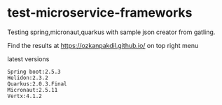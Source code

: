 # test-microservice-frameworks

Testing spring,micronaut,quarkus with sample json creator from gatling.

Find the results at https://ozkanpakdil.github.io/ on top right menu

latest versions
```
Spring boot:2.5.3
Helidon:2.3.2
Quarkus:2.0.3.Final
Micronaut:2.5.11
Vertx:4.1.2
```
